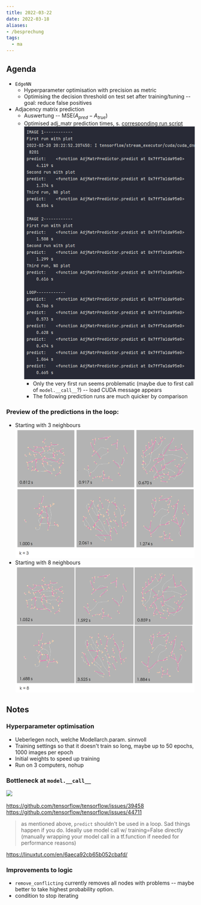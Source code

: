 ```yaml
---
title: 2022-03-22
date: 2022-03-18
aliases:
- /besprechung
tags:
  - ma
---
```


## Agenda
* `EdgeNN`
    * Hyperparameter optimisation with precision as metric
    * Optimising the decision threshold on test set after training/tuning -- goal: reduce false positives
* Adjacency matrix prediction
    * Auswertung -- MSE$(A_{pred} - A_{true})$
    * Optimised adj_matr prediction times, s. [corresponding run script](https://github.com/salehahr/tfgraph/blob/06731b9/adj_nn_combi.py)  
        ![](/unlisted/_img/A_pred_times.png)  
        * Only the very first run seems problematic (maybe due to first call of `model.__call__`?) -- load CUDA message appears
        * The following prediction runs are much quicker by comparison

### Preview of the predictions in the loop:  
* Starting with 3 neighbours  
    ![](/unlisted/_img/A_pred_loop_3.png)
* Starting with 8 neighbours  
    ![](/unlisted/_img/A_pred_loop_8.png)

## Notes
### Hyperparameter optimisation
* Ueberlegen noch, welche Modellarch.param. sinnvoll
* Training settings so that it doesn't train so long, maybe up to 50 epochs, 1000 images per epoch
* Initial weights to speed up training
* Run on 3 computers, nohup


### Bottleneck at `model.__call__`
![](Pasted%20image%2020220319120042.png)

https://github.com/tensorflow/tensorflow/issues/39458
https://github.com/tensorflow/tensorflow/issues/44711
> as mentioned above, `predict` shouldn't be used in a loop. Sad things happen if you do. Ideally use model call w/ training=False directly (manually wrapping your model call in a tf.function if needed for performance reasons)

https://linuxtut.com/en/6aeca92cb65b052cbafd/
### Improvements to logic
* `remove_conflicting` currently removes all nodes with problems -- maybe better to take highest probability option.
* condition to stop iterating